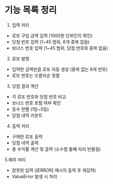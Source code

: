 # 기능 목록 정리
1. 입력 처리
- 로또 구입 금액 입력 (1000원 단위인지 확인)
- 당첨 번호 입력 (1~45 범위, 6개 중복 없음)
- 보너스 번호 입력 (1~45 범위, 당첨 번호와 중복 없음)

2. 로또 발행
- 입력한 금액만큼 로또 자동 생성 (중복 없는 6개 번호)
- 로또 번호는 오름차순 정렬

3. 당첨 결과 계산
- 각 로또 번호와 당첨 번호 비교
- 보너스 번호 포함 여부 확인
- 등수 판별 (1등~5등)
- 당첨 내역 카운트

4. 출력 처리
- 구매한 로또 출력
- 당첨 내역 출력
- 총 수익률 계산 및 출력 (소수점 둘째 자리 반올림)

5.예외 처리
- 잘못된 입력 ([ERROR] 메시지 출력 후 재입력)
- ValueError 발생 시 처리